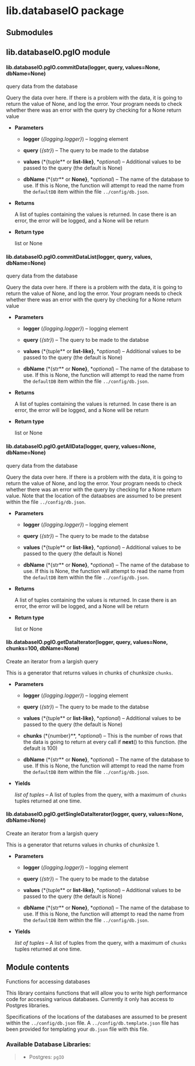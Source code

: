 # lib.databaseIO package

## Submodules

## lib.databaseIO.pgIO module


#### lib.databaseIO.pgIO.commitData(logger, query, values=None, dbName=None)
query data from the database

Query the data over here. If there is a problem with
the data, it is going to return the value of None, and
log the error. Your program needs to check whether
there was an error with the query by checking for a None
return value


* **Parameters**

    * **logger** (*{logging.logger}*) – logging element

    * **query** (*{str}*) – The query to be made to the databse

    * **values** (*{tuple** or **list-like}**, **optional*) – Additional values to be passed to the query (the default
      is None)

    * **dbName** (*{str** or **None}**, **optional*) – The name of the database to use. If this is None, the function will
      attempt to read the name from the `defaultDB` item within the
      file `../config/db.json`.



* **Returns**

    A list of tuples containing the values is returned. In case
    there is an error, the error will be logged, and a None will
    be return



* **Return type**

    list or None



#### lib.databaseIO.pgIO.commitDataList(logger, query, values, dbName=None)
query data from the database

Query the data over here. If there is a problem with
the data, it is going to return the value of None, and
log the error. Your program needs to check whether
there was an error with the query by checking for a None
return value


* **Parameters**

    * **logger** (*{logging.logger}*) – logging element

    * **query** (*{str}*) – The query to be made to the databse

    * **values** (*{tuple** or **list-like}**, **optional*) – Additional values to be passed to the query (the default
      is None)

    * **dbName** (*{str** or **None}**, **optional*) – The name of the database to use. If this is None, the function will
      attempt to read the name from the `defaultDB` item within the
      file `../config/db.json`.



* **Returns**

    A list of tuples containing the values is returned. In case
    there is an error, the error will be logged, and a None will
    be return



* **Return type**

    list or None



#### lib.databaseIO.pgIO.getAllData(logger, query, values=None, dbName=None)
query data from the database

Query the data over here. If there is a problem with the data, it is going
to return the value of None, and log the error. Your program needs to check
whether  there was an error with the query by checking for a None return
value. Note that the location of the dataabses are assumed to be present
within the file `../config/db.json`.


* **Parameters**

    * **logger** (*{logging.logger}*) – logging element

    * **query** (*{str}*) – The query to be made to the databse

    * **values** (*{tuple** or **list-like}**, **optional*) – Additional values to be passed to the query (the default is None)

    * **dbName** (*{str** or **None}**, **optional*) – The name of the database to use. If this is None, the function will
      attempt to read the name from the `defaultDB` item within the
      file `../config/db.json`.



* **Returns**

    A list of tuples containing the values is returned. In case
    there is an error, the error will be logged, and a None will
    be return



* **Return type**

    list or None



#### lib.databaseIO.pgIO.getDataIterator(logger, query, values=None, chunks=100, dbName=None)
Create an iterator from a largish query

This is a generator that returns values in chunks of chunksize `chunks`.


* **Parameters**

    * **logger** (*{logging.logger}*) – logging element

    * **query** (*{str}*) – The query to be made to the databse

    * **values** (*{tuple** or **list-like}**, **optional*) – Additional values to be passed to the query (the default
      is None)

    * **chunks** (*{number}**, **optional*) – This is the number of rows that the data is going to return at every call
      if __next__() to this function. (the default is 100)

    * **dbName** (*{str** or **None}**, **optional*) – The name of the database to use. If this is None, the function will
      attempt to read the name from the `defaultDB` item within the
      file `../config/db.json`.



* **Yields**

    *list of tuples* – A list of tuples from the query, with a maximum of `chunks` tuples returned
    at one time.



#### lib.databaseIO.pgIO.getSingleDataIterator(logger, query, values=None, dbName=None)
Create an iterator from a largish query

This is a generator that returns values in chunks of chunksize 1.


* **Parameters**

    * **logger** (*{logging.logger}*) – logging element

    * **query** (*{str}*) – The query to be made to the databse

    * **values** (*{tuple** or **list-like}**, **optional*) – Additional values to be passed to the query (the default
      is None)

    * **dbName** (*{str** or **None}**, **optional*) – The name of the database to use. If this is None, the function will
      attempt to read the name from the `defaultDB` item within the
      file `../config/db.json`.



* **Yields**

    *list of tuples* – A list of tuples from the query, with a maximum of `chunks` tuples returned
    at one time.


## Module contents

Functions for accessing databases

This library contains functions that will allow you to write
high performance code for accessing various databases. Currently
it only has access to Postgres libraries.

Specifications of the locations of the databases are assumed to be present
within the `../config/db.json` file. A `../config/db.template.json` file
has been provided for templating your `db.json` file with this file.

### Available Database Libraries:

> * Postgres: `pgIO`
